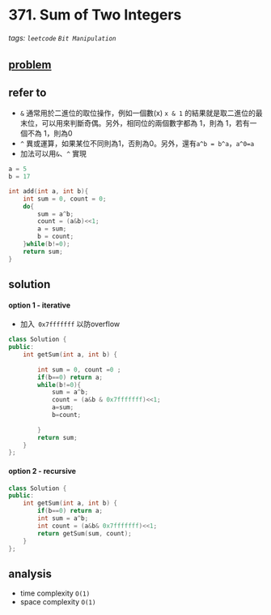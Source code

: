 # 371. Sum of Two Integers


###### tags: `leetcode` `Bit Manipulation`

## [problem](https://leetcode.com/problems/sum-of-two-integers/)


## refer to 
- `&` 通常用於二進位的取位操作，例如一個數(x) `x & 1` 的結果就是取二進位的最末位，可以用來判斷奇偶。另外，相同位的兩個數字都為 1，則為 1，若有一個不為 1，則為0
- `^` 異或運算，如果某位不同則為1，否則為0。另外，還有`a^b = b^a`，`a^0=a`
- 加法可以用`&`、`^` 實現
```c++
a = 5
b = 17

int add(int a, int b){
    int sum = 0, count = 0;
    do{
        sum = a^b;
        count = (a&b)<<1;
        a = sum;
        b = count;
    }while(b!=0);
    return sum;
}
```
## solution



#### option 1 - iterative
- 加入` 0x7fffffff` 以防overflow 
```c++
class Solution {
public:
    int getSum(int a, int b) {
        
        int sum = 0, count =0 ;
        if(b==0) return a;
        while(b!=0){
            sum = a^b;
            count = (a&b & 0x7fffffff)<<1;
            a=sum;
            b=count;
            
        }
        return sum;
    }
};
```
#### option 2 - recursive
```c++
class Solution {
public:
    int getSum(int a, int b) {
        if(b==0) return a;
        int sum = a^b;
        int count = (a&b& 0x7fffffff)<<1;
        return getSum(sum, count);        
    }
};
```

## analysis
- time complexity `O(1)`
- space complexity `O(1)`